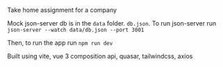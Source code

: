 Take home assignment for a company

Mock json-server db is in the `data` folder. `db.json`.
To run json-server run `json-server --watch data/db.json --port 3001`

Then, to run the app run `npm run dev`

Built using vite, vue 3 composition api, quasar, tailwindcss, axios
